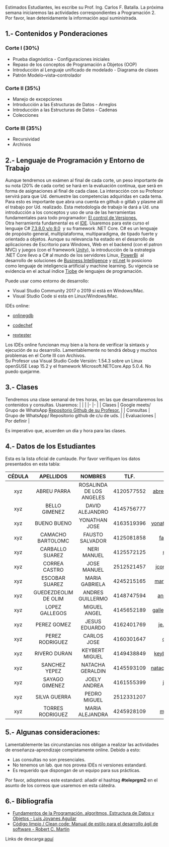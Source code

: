 Estimados Estudiantes, les escribe su Prof. Ing. Carlos F. Batalla. La próxima semana iniciaremos las actividades correspondientes a Programación 2.
Por favor, lean detenidamente la información aquí suministrada.

## 1.- Contenidos y Ponderaciones 

### Corte I (30%)

- Prueba diagnóstica - Configuraciones iniciales
- Repaso de los conceptos de Programación a Objetos (OOP)
- Introducción al Lenguaje unificado de modelado - Diagrama de clases
- Patrón Modelo–vista–controlador

### Corte II (35%)

- Manejo de excepciones
- Introducción a las Estructuras de Datos - Arreglos
- Introducción a las Estructuras de Datos - Cadenas
- Colecciones

### Corte III (35%)

- Recursividad
- Archivos

## 2.- Lenguaje de Programación y Entorno de Trabajo

Aunque tendremos un exámen al final de cada corte, un peso importante de su nota (20% de cada corte) se hará en la evaluación continua, que será en forma de asignaciones al final de cada clase. La interacción con su Profesor servirá para que Ud. demuestre las competencias adquiridas en cada tema. Para esto es importante que abra una cuenta en github o gitlab y plasme allí el trabajo por Ud. realizado. Esta metodología de trabajo le dará a Ud. una introducción a los conceptos y uso de una de las herramientas fundamentales para todo programador: [El control de Versiones.](https://es.wikipedia.org/wiki/Control_de_versiones)  
Otra herramienta fundamental es el [IDE](https://es.wikipedia.org/wiki/Entorno_de_desarrollo_integrado). Usaremos para este curso el lenguaje C# [7.3,8.0 y/o 9.0](https://docs.microsoft.com/en-us/dotnet/csharp/language-reference/configure-language-version)  y su framework .NET Core. C# es un lenguaje de propósito general, multiplataforma, multiparadigma, de tipado fuerte y orientado a objetos. Aunque su relevancia ha estado en el desarrollo de aplicaciones de Escritorio para Windows, Web en el backend (con el patron MVC) y juegos (con el framework [Unity](<https://es.wikipedia.org/wiki/Unity_(motor_de_videojuego)>)), la introducción de la estrategia .NET Core llevo a C# al mundo de los servidores Linux, [PowerBi](https://powerbi.microsoft.com/en-us/)  al desarrollo de soluciones de [Business Intelligence](https://es.wikipedia.org/wiki/Inteligencia_empresarial#:~:text=El%20t%C3%A9rmino%20inteligencia%20empresarial%20se,para%20respaldar%20las%20decisiones%20empresariales.) y [ml.net](https://dotnet.microsoft.com/apps/machinelearning-ai/ml-dotnet) lo posiciono como lenguaje de inteligencia artificial y machine learning. Su vigencia se evidencia en el actual índice [Tiobe](https://www.tiobe.com/tiobe-index/) de lenguajes de programación.

Puede usar como entorno de desarrollo:

- Visual Studio Community 2017 o 2019 si está en Windows/Mac.
- Visual Studio Code si esta en Linux/Windows/Mac.

IDEs online:

- [onlinegdb](https://www.onlinegdb.com/)

- [codechef](https://www.codechef.com/ide)

- [rextester](https://rextester.com/)

Los IDEs online funcionan muy bien a la hora de verificar la sintaxis y ejecución de su desarrollo. Lamentablemente no tendrá debug y muchos problemas en el Corte III con Archivos.  
Su Profesor usa Visual Studio Code Versión: 1.54.3 sobre un Linux openSUSE Leap 15.2 y el framework Microsoft.NETCore.App 5.0.4\. No puedo quejarme.

## 3.- Clases

Tendremos una clase semanal de tres horas, en las que desarrollaremos los contenidos y consultas. Usaremos:
| | |
|- |- |
| Clases | Google meets/ Grupo de WhatsApp [Repositorio Github de su Profesor.](https://github.com/carlosfranzbatalla/teleprgm2) |
| Consultas | Grupo de WhatsApp/ Repositorio github de c/u de uds. |
| Evaluaciones | Por definir |

Es imperativo que, acuerden un día y hora para las clases.

## 4.- Datos de los Estudiantes

Esta es la lista oficial de cumlaude. Por favor verifiquen los datos presentados en esta tabla:

| CÉDULA |      APELLIDOS       |         NOMBRES          |    TLF.     |            e-mail             |
| :----: | :------------------: | :----------------------: | :---------: | :---------------------------: |
|  xyz   |     ABREU PARRA      | ROSALINDA DE LOS ANGELES | 4120577552  | abreuparrarosalinda@gmail.com |
|  xyz   |    BELLO GIMENEZ     |     DAVID ALEJANDRO      | 4145756777  |      logangx48@gmail.com      |
|  xyz   |     BUENO BUENO      |      YONATHAN JOSE       | 4163519396  | yonathanbueno.2408@gmail.com  |
|  xyz   |  CAMACHO BARTOLOMC   |     FAUSTO SALVADOR      | 4125081858  |   faustoaalvador@gmail.com    |
|  xyz   |   CARBALLO SUAREZ    |       NERI MANUEL        | 4125572125  |    nericarballo@gmail.com     |
|  xyz   |    CORREA CASTRO     |       JOSE MANUEL        | 2512521457  |  jcorreacastro99@hotmail.com  |
|  xyz   |    ESCOBAR SUAREZ    |      MARIA GABRIELA      | 4245215165  |  mariagabrielaes29@gmail.com  |
|  xyz   | GUEDEZDEOLIM DE OLIM |     ANDRES GUILLERMO     | 4148747594  |    andresggd2001@gmail.com    |
|  xyz   |    LOPEZ GALLEGOS    |       MIGUEL ANGEL       | 4145652189  | gallegosmiguel2000@gmail.com  |
|  xyz   |     PEREZ GOMEZ      |      JESUS EDUARDO       | 4162401769  |    je.perezgomez@yahoo.com    |
|  xyz   |   PEREZ RODRIGUEZ    |       CARLOS JOSE        | 4160301647  |    crlsprzrdrgz@gmail.com     |
|  xyz   |     RIVERO DURAN     |      KEYBERT MIGUEL      | 4149438849  |  keybertmriverod28@gmail.com  |
|  xyz   |    SANCHEZ YEPEZ     |     NATACHA GERALDIN     | 4145593109  | natachasanchez0320@gmail.com  |
|  xyz   |    SAYAGO GIMENEZ    |       JOELY ANDREA       | 4161555399  |     joelysayago@gmail.com     |
|  xyz   |     SILVA GUERRA     |       PEDRO MIGUEL       | 2512331207  |      pmsg1603@gmail.com       |
|  xyz   |   TORRES RODRIGUEZ   |     MARIA ALEJANDRA      | 4245928109  |   marialeztorres@gmail.com    |

## 5.- Algunas consideraciones:

Lamentablemente las circunstancias nos obligan a realizar las actividades de enseñanza-aprendizaje completamente online. Debido a esto:

- Las consultas no son presenciales.
- No tenemos un lab. que nos provea IDEs ni versiones estandard.
- Es requerido que dispongan de un equipo para sus prácticas.

Por favor, adoptemos este estandard: añadir el hashtag **#teleprgm2** en el asunto de los correos que usaremos en esta cátedra.

## 6.- Bibliografía

- [Fundamentos de la Programación. algoritmos, Estructura de Datos y Objetos - Luis Joyanes Aguilar](https://www.casadellibro.com/libro-fundamentos-de-la-programacion-algoritmos-estructura-de-datos-y-objetos-5-edicion/9788448161118/1200238)
- [Código limpio / Clean code: Manual de estilo para el desarrollo ágil de software - Robert C. Martin](https://www.amazon.com/C%C3%B3digo-limpio-Clean-code-Craftsmanship/dp/8441532109)

Links de descarga:[aquí](http://rax.vps.co.ve/BiblioTeleprgm2.zip)
